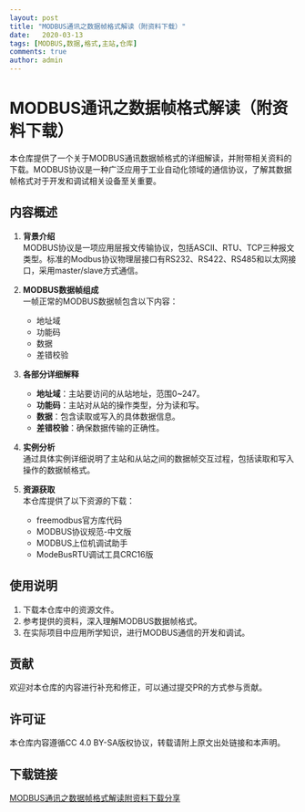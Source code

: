 ```yaml
---
layout: post
title: "MODBUS通讯之数据帧格式解读（附资料下载）"
date:   2020-03-13
tags: [MODBUS,数据,格式,主站,仓库]
comments: true
author: admin
---
```

# MODBUS通讯之数据帧格式解读（附资料下载）

本仓库提供了一个关于MODBUS通讯数据帧格式的详细解读，并附带相关资料的下载。MODBUS协议是一种广泛应用于工业自动化领域的通信协议，了解其数据帧格式对于开发和调试相关设备至关重要。

## 内容概述

1. **背景介绍**  
   MODBUS协议是一项应用层报文传输协议，包括ASCII、RTU、TCP三种报文类型。标准的Modbus协议物理层接口有RS232、RS422、RS485和以太网接口，采用master/slave方式通信。

2. **MODBUS数据帧组成**  
   一帧正常的MODBUS数据帧包含以下内容：
   - 地址域
   - 功能码
   - 数据
   - 差错校验

3. **各部分详细解释**  
   - **地址域**：主站要访问的从站地址，范围0~247。
   - **功能码**：主站对从站的操作类型，分为读和写。
   - **数据**：包含读取或写入的具体数据信息。
   - **差错校验**：确保数据传输的正确性。

4. **实例分析**  
   通过具体实例详细说明了主站和从站之间的数据帧交互过程，包括读取和写入操作的数据帧格式。

5. **资源获取**  
   本仓库提供了以下资源的下载：
   - freemodbus官方库代码
   - MODBUS协议规范-中文版
   - MODBUS上位机调试助手
   - ModeBusRTU调试工具CRC16版

## 使用说明

1. 下载本仓库中的资源文件。
2. 参考提供的资料，深入理解MODBUS数据帧格式。
3. 在实际项目中应用所学知识，进行MODBUS通信的开发和调试。

## 贡献

欢迎对本仓库的内容进行补充和修正，可以通过提交PR的方式参与贡献。

## 许可证

本仓库内容遵循CC 4.0 BY-SA版权协议，转载请附上原文出处链接和本声明。

## 下载链接

[MODBUS通讯之数据帧格式解读附资料下载分享](https://pan.quark.cn/s/e8539879f95d)